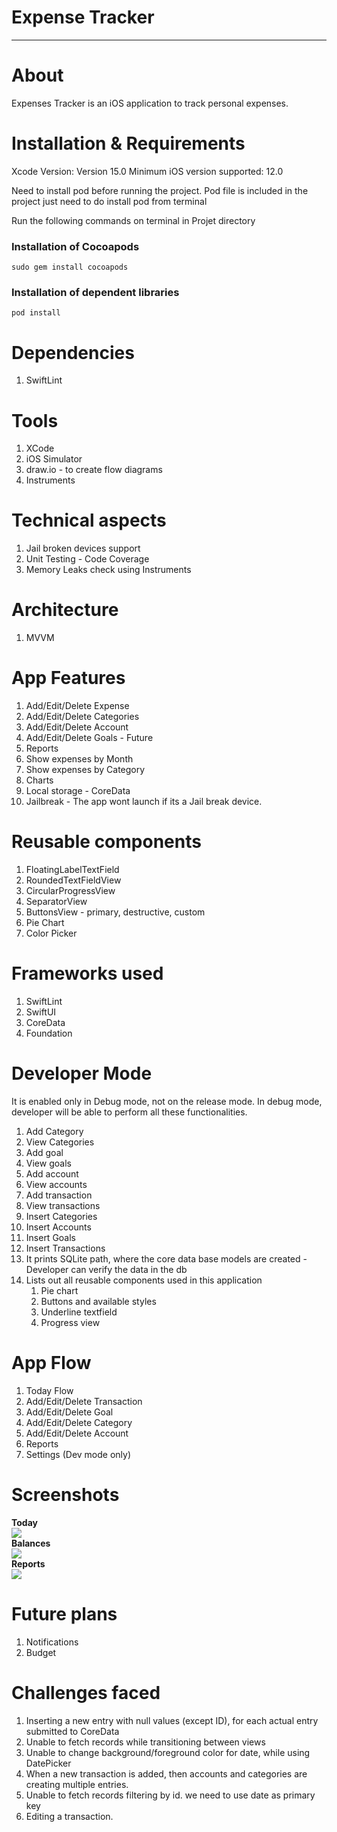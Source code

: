 #  Expense Tracker
<hr>

# About
Expenses Tracker is an iOS application to track personal expenses. 

# Installation & Requirements
Xcode Version: Version 15.0 
Minimum iOS version supported: 12.0

Need to install pod before running the project. Pod file is included in the project just need to do install pod from terminal

Run the following commands on terminal in Projet directory
### Installation of Cocoapods
`sudo gem install cocoapods`

### Installation of dependent libraries
`pod install`

# Dependencies
1. SwiftLint

# Tools 
1. XCode
1. iOS Simulator
1. draw.io - to create flow diagrams
1. Instruments

# Technical aspects
1. Jail broken devices support
1. Unit Testing - Code Coverage
1. Memory Leaks check using Instruments 

# Architecture
1. MVVM 

# App Features
1. Add/Edit/Delete Expense
1. Add/Edit/Delete Categories 
1. Add/Edit/Delete Account
1. Add/Edit/Delete Goals - Future
1. Reports 
1. Show expenses by Month
1. Show expenses by Category
1. Charts
1. Local storage - CoreData 
1. Jailbreak - The app wont launch if its a Jail break device. 

# Reusable components
1. FloatingLabelTextField
1. RoundedTextFieldView
1. CircularProgressView
1. SeparatorView
1. ButtonsView - primary, destructive, custom
1. Pie Chart
1. Color Picker

# Frameworks used
1. SwiftLint 
1. SwiftUI
1. CoreData
1. Foundation

# Developer Mode
It is enabled only in Debug mode, not on the release mode.
In debug mode, developer will be able to perform all these functionalities.
1. Add Category
1. View Categories
1. Add goal
1. View goals
1. Add account
1. View accounts
1. Add transaction
1. View transactions
1. Insert Categories
1. Insert Accounts
1. Insert Goals
1. Insert Transactions
1. It prints SQLite path, where the core data base models are created - Developer can verify the data in the db
1. Lists out all reusable components used in this application
    1. Pie chart
    1. Buttons and available styles
    1. Underline textfield
    1. Progress view

# App Flow 
1. Today Flow
1. Add/Edit/Delete Transaction
1. Add/Edit/Delete Goal
1. Add/Edit/Delete Category
1. Add/Edit/Delete Account
1. Reports
1. Settings (Dev mode only)

# Screenshots
**Today** <BR>
<kbd> <img src="https://github.com/niroshapdev/ExpenseTrackerApp/blob/master/Diagrams/TodayView.png"> </kbd>
<BR>
**Balances** <BR>
<kbd> <img src="https://github.com/niroshapdev/ExpenseTrackerApp/blob/master/Diagrams/BalancesView.png"> </kbd>
<BR>
**Reports** <BR>
<kbd> <img src="https://github.com/niroshapdev/ExpenseTrackerApp/blob/master/Diagrams/ReportsView.png"> </kbd>
<BR>

# Future plans 
1. Notifications 
1. Budget 

# Challenges faced
1. Inserting a new entry with null values (except ID), for each actual entry submitted to CoreData
1. Unable to fetch records while transitioning between views
1. Unable to change background/foreground color for date, while using DatePicker
1. When a new transaction is added, then accounts and categories are creating multiple entries.
1. Unable to fetch records filtering by id. we need to use date as primary key  
1. Editing a transaction.
